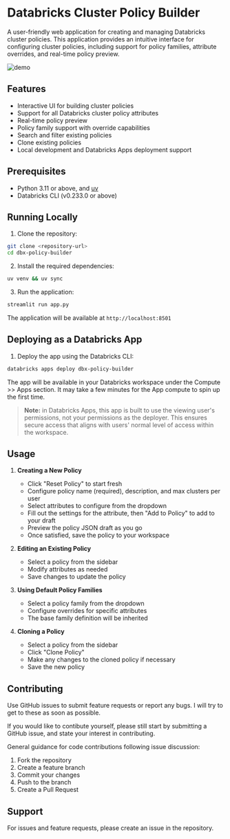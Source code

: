 # Databricks Cluster Policy Builder

A user-friendly web application for creating and managing Databricks cluster policies. This application provides an intuitive interface for configuring cluster policies, including support for policy families, attribute overrides, and real-time policy preview.

![demo](https://github.com/zcking/zcking.github.io/blob/cdn/images/dbx-policy-builder-demo-optimized.gif?raw=true)

## Features

- Interactive UI for building cluster policies
- Support for all Databricks cluster policy attributes
- Real-time policy preview
- Policy family support with override capabilities
- Search and filter existing policies
- Clone existing policies
- Local development and Databricks Apps deployment support

## Prerequisites

- Python 3.11 or above, and [uv](docs.astral.sh/uv/)
- Databricks CLI (v0.233.0 or above)

## Running Locally

1. Clone the repository:
```bash
git clone <repository-url>
cd dbx-policy-builder
```

2. Install the required dependencies:
```bash
uv venv && uv sync
```

3. Run the application:
```bash
streamlit run app.py
```

The application will be available at `http://localhost:8501`

## Deploying as a Databricks App

1. Deploy the app using the Databricks CLI:
```bash
databricks apps deploy dbx-policy-builder
```

The app will be available in your Databricks workspace under the Compute >> Apps section. It may take a few minutes for the App compute to spin up the first time.

> **Note:** in Databricks Apps, this app is built to use the viewing user's permissions, not your permissions as the deployer. This ensures secure access that aligns with users' normal level of access within the workspace.

## Usage

1. **Creating a New Policy**
   - Click "Reset Policy" to start fresh
   - Configure policy name (required), description, and max clusters per user
   - Select attributes to configure from the dropdown
   - Fill out the settings for the attribute, then "Add to Policy" to add to your draft
   - Preview the policy JSON draft as you go
   - Once satisfied, save the policy to your workspace

2. **Editing an Existing Policy**
   - Select a policy from the sidebar
   - Modify attributes as needed
   - Save changes to update the policy

3. **Using Default Policy Families**
   - Select a policy family from the dropdown
   - Configure overrides for specific attributes
   - The base family definition will be inherited

4. **Cloning a Policy**
   - Select a policy from the sidebar
   - Click "Clone Policy"
   - Make any changes to the cloned policy if necessary
   - Save the new policy

## Contributing

Use GitHub issues to submit feature requests or report any bugs. I will try to get to these as soon as possible.

If you would like to contibute yourself, please still start by submitting a GitHub issue, and state your interest in contributing.

General guidance for code contributions following issue discussion:  

1. Fork the repository
2. Create a feature branch
3. Commit your changes
4. Push to the branch
5. Create a Pull Request

## Support

For issues and feature requests, please create an issue in the repository.
